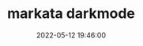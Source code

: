 ---
date: 2022-05-12 19:46:00
priority: 0
status: done
tags:
- markata
- None
- None
templateKey: task
title: markata darkmode
uuid: 8f0acb1e-6a44-48f1-b28b-f85b167e460a
---